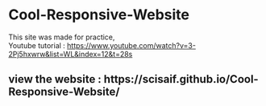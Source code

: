 # Cool-Responsive-Website
This site was made for practice, <br>
Youtube tutorial : https://www.youtube.com/watch?v=3-2Pj5hxwrw&list=WL&index=12&t=28s<br>
<h2><b>view the website :</b> https://scisaif.github.io/Cool-Responsive-Website/ </h2> 
